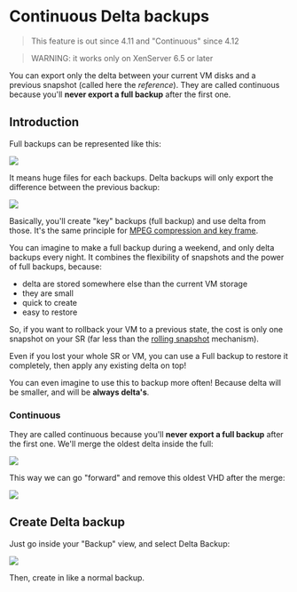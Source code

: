 # Continuous Delta backups

> This feature is out since 4.11 and "Continuous" since 4.12

> WARNING: it works only on XenServer 6.5 or later

You can export only the delta between your current VM disks and a previous snapshot (called here the *reference*). They are called continuous because you'll **never export a full backup** after the first one.

## Introduction

Full backups can be represented like this:

![](https://xen-orchestra.com/blog/content/images/2015/12/nodelta.png)

It means huge files for each backups. Delta backups will only export the difference between the previous backup:

![](https://xen-orchestra.com/blog/content/images/2015/12/delta_final.png)

Basically, you'll create "key" backups (full backup) and use delta from those. It's the same principle for [MPEG compression and key frame](https://en.wikipedia.org/wiki/Key_frame#Video_compression).

You can imagine to make a full backup during a weekend, and only delta backups every night. It combines the flexibility of snapshots and the power of full backups, because:

* delta are stored somewhere else than the current VM storage
* they are small
* quick to create
* easy to restore

So, if you want to rollback your VM to a previous state, the cost is only one snapshot on your SR (far less than the [rolling snapshot](rolling_snapshot.md) mechanism).

Even if you lost your whole SR or VM, you can use a Full backup to restore it completely, then apply any existing delta on top!

You can even imagine to use this to backup more often! Because delta will be smaller, and will be **always delta's**.

### Continuous

They are called continuous because you'll **never export a full backup** after the first one. We'll merge the oldest delta inside the full:

![](https://xen-orchestra.com/blog/content/images/2016/01/deltamergesmall-1.png)

This way we can go "forward" and remove this oldest VHD after the merge:

![](https://xen-orchestra.com/blog/content/images/2016/01/finaldeltasmall.png)

## Create Delta backup

Just go inside your "Backup" view, and select Delta Backup:

![](https://xen-orchestra.com/blog/content/images/2015/12/delta_menu.png)

Then, create in like a normal backup.